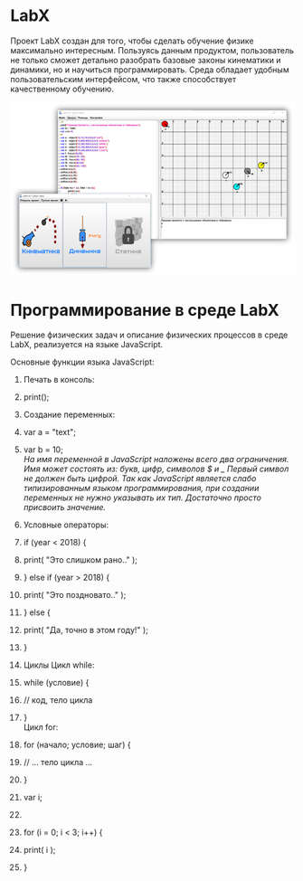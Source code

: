 # LabX
Проект LabX создан для того, чтобы сделать обучение физике максимально интересным. Пользуясь данным продуктом, пользователь не только сможет детально разобрать базовые законы кинематики и динамики, но и научиться программировать. Среда обладает удобным пользовательским интерфейсом, что также способствует качественному обучению. 
 
 
![LabX](img/labe2.png)

# Программирование в среде LabX

Решение физических задач и описание физических процессов в среде LabX, реализуется на языке JavaScript.

Основные функции языка JavaScript:
1.	Печать в консоль:
1.	print();  
2.	Создание переменных:
1.	var a = "text";  
2.	var b = 10;  
<em> На имя переменной в JavaScript наложены всего два ограничения.
Имя может состоять из: букв, цифр, символов $ и _
Первый символ не должен быть цифрой.
Так как JavaScript является слабо типизированным языком программирования, при создании переменных не нужно указывать их тип. Достаточно просто присвоить значение.</em>
3.	Условные операторы:
1.	if (year < 2018) {  
2.	  print( "Это слишком рано.." );  
3.	} else if (year > 2018) {  
4.	  print( "Это поздновато.." );  
5.	} else {  
6.	  print( "Да, точно в этом году!" );  
7.	}  



4.	Циклы
Цикл while:
1.	while (условие) {  
2.	  // код, тело цикла  
3.	}  
       Цикл for:
1.	for (начало; условие; шаг) {  
2.	  // ... тело цикла ...  
3.	}  

1.	var i;  
2.	  
3.	for (i = 0; i < 3; i++) {  
4.	  print( i );  
5.	}  
